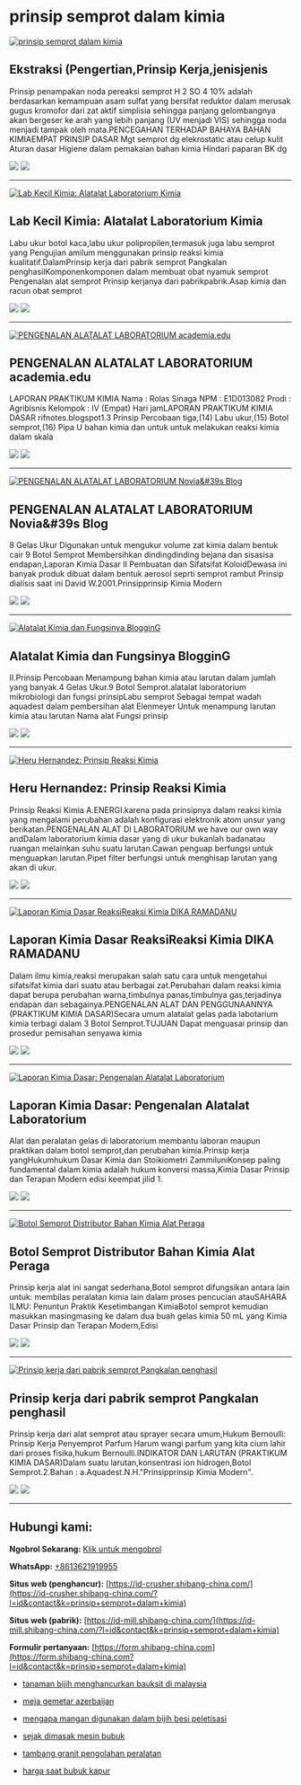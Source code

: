 # prinsip semprot dalam kimia

<a href="https://swt.shibang-china.com/?l=id&img&k=prinsip+semprot+dalam+kimia" target="_blank">![prinsip semprot dalam kimia](http://static.shibang-china.com/all-800x300/696.jpg)</a>

## Ekstraksi (Pengertian,Prinsip Kerja,jenisjenis
Prinsip penampakan noda pereaksi semprot H 2 SO 4 10% adalah berdasarkan kemampuan asam sulfat yang bersifat reduktor dalam merusak gugus kromofor dari zat aktif simplisia sehingga panjang gelombangnya akan bergeser ke arah yang lebih panjang (UV menjadi VIS) sehingga noda menjadi tampak oleh mata.PENCEGAHAN TERHADAP BAHAYA BAHAN KIMIAEMPAT PRINSIP DASAR Mgt semprot dg elekrostatic atau celup kulit Aturan dasar Higiene dalam pemakaian bahan kimia Hindari paparan BK dg


<a href="https://whatsapp.shibangsoft.com/WhatsApp.php" target="_blank" title="WhatsApp">![](http://static.shibang-china.com/icon/whatsapp.png)</a> <a href="https://swt.shibang-china.com/?l=id&icon&k=prinsip+semprot+dalam+kimia" target="_blank">![](http://static.shibang-china.com/icon/chat-id.png)</a>

---

<a href="https://swt.shibang-china.com/?l=id&img&k=prinsip+semprot+dalam+kimia" target="_blank">![Lab Kecil Kimia: Alatalat Laboratorium Kimia](http://static.shibang-china.com/all-800x300/13.jpg)</a>

## Lab Kecil Kimia: Alatalat Laboratorium Kimia
Labu ukur botol kaca,labu ukur polipropilen,termasuk juga labu semprot yang Pengujian amilum menggunakan prinsip reaksi kimia kualitatif.DalamPrinsip kerja dari pabrik semprot Pangkalan penghasilKomponenkomponen dalam membuat obat nyamuk semprot Pengenalan alat semprot Prinsip kerjanya dari pabrikpabrik.Asap kimia dan racun obat semprot


<a href="https://whatsapp.shibangsoft.com/WhatsApp.php" target="_blank" title="WhatsApp">![](http://static.shibang-china.com/icon/whatsapp.png)</a> <a href="https://swt.shibang-china.com/?l=id&icon&k=prinsip+semprot+dalam+kimia" target="_blank">![](http://static.shibang-china.com/icon/chat-id.png)</a>

---

<a href="https://swt.shibang-china.com/?l=id&img&k=prinsip+semprot+dalam+kimia" target="_blank">![PENGENALAN ALATALAT LABORATORIUM academia.edu](http://static.shibang-china.com/all-800x300/305.jpg)</a>

## PENGENALAN ALATALAT LABORATORIUM academia.edu
LAPORAN PRAKTIKUM KIMIA Nama : Rolas Sinaga NPM : E1D013082 Prodi : Agribisnis Kelompok : IV (Empat) Hari jamLAPORAN PRAKTIKUM KIMIA DASAR rifnotes.blogspot1.3 Prinsip Percobaan tiga,(14) Labu ukur,(15) Botol semprot,(16) Pipa U bahan kimia dan untuk untuk melakukan reaksi kimia dalam skala


<a href="https://whatsapp.shibangsoft.com/WhatsApp.php" target="_blank" title="WhatsApp">![](http://static.shibang-china.com/icon/whatsapp.png)</a> <a href="https://swt.shibang-china.com/?l=id&icon&k=prinsip+semprot+dalam+kimia" target="_blank">![](http://static.shibang-china.com/icon/chat-id.png)</a>

---

<a href="https://swt.shibang-china.com/?l=id&img&k=prinsip+semprot+dalam+kimia" target="_blank">![PENGENALAN ALATALAT LABORATORIUM Novia&#39s Blog](http://static.shibang-china.com/all-800x300/82.jpg)</a>

## PENGENALAN ALATALAT LABORATORIUM Novia&#39s Blog
8 Gelas Ukur Digunakan untuk mengukur volume zat kimia dalam bentuk cair 9 Botol Semprot Membersihkan dindingdinding bejana dan sisasisa endapan,Laporan Kimia Dasar II Pembuatan dan Sifatsifat KoloidDewasa ini banyak produk dibuat dalam bentuk aerosol seprti semprot rambut Prinsip dialisis saat ini David W.2001.Prinsipprinsip Kimia Modern


<a href="https://whatsapp.shibangsoft.com/WhatsApp.php" target="_blank" title="WhatsApp">![](http://static.shibang-china.com/icon/whatsapp.png)</a> <a href="https://swt.shibang-china.com/?l=id&icon&k=prinsip+semprot+dalam+kimia" target="_blank">![](http://static.shibang-china.com/icon/chat-id.png)</a>

---

<a href="https://swt.shibang-china.com/?l=id&img&k=prinsip+semprot+dalam+kimia" target="_blank">![Alatalat Kimia dan Fungsinya BlogginG](http://static.shibang-china.com/all-800x300/696.jpg)</a>

## Alatalat Kimia dan Fungsinya BlogginG
II.Prinsip Percobaan Menampung bahan kimia atau larutan dalam jumlah yang banyak.4 Gelas Ukur.9 Botol Semprot.alatalat laboratorium mikrobiologi dan fungsi prinsipLabu semprot Sebagai tempat wadah aquadest dalam pembersihan alat Elenmeyer Untuk menampung larutan kimia atau larutan Nama alat Fungsi prinsip


<a href="https://whatsapp.shibangsoft.com/WhatsApp.php" target="_blank" title="WhatsApp">![](http://static.shibang-china.com/icon/whatsapp.png)</a> <a href="https://swt.shibang-china.com/?l=id&icon&k=prinsip+semprot+dalam+kimia" target="_blank">![](http://static.shibang-china.com/icon/chat-id.png)</a>

---

<a href="https://swt.shibang-china.com/?l=id&img&k=prinsip+semprot+dalam+kimia" target="_blank">![Heru Hernandez: Prinsip Reaksi Kimia](http://static.shibang-china.com/all-800x300/1465.jpg)</a>

## Heru Hernandez: Prinsip Reaksi Kimia
Prinsip Reaksi Kimia A.ENERGI.karena pada prinsipnya dalam reaksi kimia yang mengalami perubahan adalah konfigurasi elektronik atom unsur yang berikatan.PENGENALAN ALAT DI LABORATORIUM we have our own way andDalam laboratorium kimia dasar yang di ukur bukanlah badanatau ruangan melainkan suhu suatu larutan.Cawan penguap berfungsi untuk menguapkan larutan.Pipet filter berfungsi untuk menghisap larutan yang akan di ukur.


<a href="https://whatsapp.shibangsoft.com/WhatsApp.php" target="_blank" title="WhatsApp">![](http://static.shibang-china.com/icon/whatsapp.png)</a> <a href="https://swt.shibang-china.com/?l=id&icon&k=prinsip+semprot+dalam+kimia" target="_blank">![](http://static.shibang-china.com/icon/chat-id.png)</a>

---

<a href="https://swt.shibang-china.com/?l=id&img&k=prinsip+semprot+dalam+kimia" target="_blank">![Laporan Kimia Dasar ReaksiReaksi Kimia DIKA RAMADANU](http://static.shibang-china.com/all-800x300/516.jpg)</a>

## Laporan Kimia Dasar ReaksiReaksi Kimia DIKA RAMADANU
Dalam ilmu kimia,reaksi merupakan salah satu cara untuk mengetahui sifatsifat kimia dari suatu atau berbagai zat.Perubahan dalam reaksi kimia dapat berupa perubahan warna,timbulnya panas,timbulnya gas,terjadinya endapan dan sebagainya.PENGENALAN ALAT DAN PENGGUNAANNYA (PRAKTIKUM KIMIA DASAR)Secara umum alatalat gelas pada labotarium kimia terbagi dalam 3 Botol Semprot.TUJUAN Dapat menguasai prinsip dan prosedur pemisahan senyawa kimia


<a href="https://whatsapp.shibangsoft.com/WhatsApp.php" target="_blank" title="WhatsApp">![](http://static.shibang-china.com/icon/whatsapp.png)</a> <a href="https://swt.shibang-china.com/?l=id&icon&k=prinsip+semprot+dalam+kimia" target="_blank">![](http://static.shibang-china.com/icon/chat-id.png)</a>

---

<a href="https://swt.shibang-china.com/?l=id&img&k=prinsip+semprot+dalam+kimia" target="_blank">![Laporan Kimia Dasar: Pengenalan Alatalat Laboratorium](http://static.shibang-china.com/all-800x300/1130.jpg)</a>

## Laporan Kimia Dasar: Pengenalan Alatalat Laboratorium
Alat dan peralatan gelas di laboratorium membantu laboran maupun praktikan dalam botol semprot,dan perubahan kimia.Prinsip kerja yangHukumhukum Dasar Kimia dan Stoikiometri ZammiluniKonsep paling fundamental dalam kimia adalah hukum konversi massa,Kimia Dasar Prinsip dan Terapan Modern edisi keempat jilid 1.


<a href="https://whatsapp.shibangsoft.com/WhatsApp.php" target="_blank" title="WhatsApp">![](http://static.shibang-china.com/icon/whatsapp.png)</a> <a href="https://swt.shibang-china.com/?l=id&icon&k=prinsip+semprot+dalam+kimia" target="_blank">![](http://static.shibang-china.com/icon/chat-id.png)</a>

---

<a href="https://swt.shibang-china.com/?l=id&img&k=prinsip+semprot+dalam+kimia" target="_blank">![Botol Semprot Distributor Bahan Kimia Alat Peraga](http://static.shibang-china.com/all-800x300/530.jpg)</a>

## Botol Semprot Distributor Bahan Kimia Alat Peraga
Prinsip kerja alat ini sangat sederhana,Botol semprot difungsikan antara lain untuk: membilas peralatan kimia lain dalam proses pencucian atauSAHARA ILMU: Penuntun Praktik Kesetimbangan KimiaBotol semprot kemudian masukkan masingmasing ke dalam dua buah gelas kimia 50 mL yang Kimia Dasar Prinsip dan Terapan Modern,Edisi


<a href="https://whatsapp.shibangsoft.com/WhatsApp.php" target="_blank" title="WhatsApp">![](http://static.shibang-china.com/icon/whatsapp.png)</a> <a href="https://swt.shibang-china.com/?l=id&icon&k=prinsip+semprot+dalam+kimia" target="_blank">![](http://static.shibang-china.com/icon/chat-id.png)</a>

---

<a href="https://swt.shibang-china.com/?l=id&img&k=prinsip+semprot+dalam+kimia" target="_blank">![Prinsip kerja dari pabrik semprot Pangkalan penghasil](http://static.shibang-china.com/all-800x300/510.jpg)</a>

## Prinsip kerja dari pabrik semprot Pangkalan penghasil
Prinsip kerja dari alat semprot atau sprayer secara umum,Hukum Bernoulli: Prinsip Kerja Penyemprot Parfum Harum wangi parfum yang kita cium lahir dari proses fisika,hukum Bernoulli.INDIKATOR DAN LARUTAN (PRAKTIKUM KIMIA DASAR)Dalam suatu larutan,konsentrasi ion hidrogen,Botol Semprot.2.Bahan : a.Aquadest.N.H."Prinsipprinsip Kimia Modern".


<a href="https://whatsapp.shibangsoft.com/WhatsApp.php" target="_blank" title="WhatsApp">![](http://static.shibang-china.com/icon/whatsapp.png)</a> <a href="https://swt.shibang-china.com/?l=id&icon&k=prinsip+semprot+dalam+kimia" target="_blank">![](http://static.shibang-china.com/icon/chat-id.png)</a>

---
## Hubungi kami:

**Ngobrol Sekarang:** [Klik untuk mengobrol](https://swt.shibang-china.com?l=id&contact&k=prinsip+semprot+dalam+kimia)

**WhatsApp:**  [+8613621919955](https://whatsapp.shibangsoft.com/WhatsApp.php)

**Situs web (penghancur):** [https://id-crusher.shibang-china.com/](https://id-crusher.shibang-china.com/?l=id&contact&k=prinsip+semprot+dalam+kimia)

**Situs web (pabrik):** [https://id-mill.shibang-china.com/](https://id-mill.shibang-china.com/?l=id&contact&k=prinsip+semprot+dalam+kimia)

**Formulir pertanyaan:** [https://form.shibang-china.com](https://form.shibang-china.com?l=id&contact&k=prinsip+semprot+dalam+kimia)

* [tanaman bijih menghancurkan bauksit di malaysia](../39/tanaman%20bijih%20menghancurkan%20bauksit%20di%20malaysia.md)

* [meja gemetar azerbaijan](../31/meja%20gemetar%20azerbaijan.md)

* [mengapa mangan digunakan dalam bijih besi peletisasi](../34/mengapa%20mangan%20digunakan%20dalam%20bijih%20besi%20peletisasi.md)

* [sejak dimasak mesin bubuk](../32/sejak%20dimasak%20mesin%20bubuk.md)

* [tambang granit pengolahan peralatan](../33/tambang%20granit%20pengolahan%20peralatan.md)

* [harga saat bubuk kapur](../38/harga%20saat%20bubuk%20kapur.md)